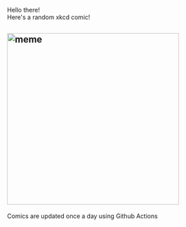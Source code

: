 Hello there! <br>Here's a random xkcd comic!<br>
## <img src="https://imgs.xkcd.com/comics/self_isolate.png" alt="meme" width="400"/><br>
Comics are updated once a day using Github Actions